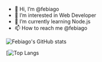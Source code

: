 - 👋 Hi, I’m @febiago
- 👀 I’m interested in Web Developer
- 🌱 I’m currently learning Node.js
- 📫 How to reach me @febiago

![Febiago's GitHub stats](https://github-readme-stats.vercel.app/api?username=febiago&show_icons=true&theme=onedark)

[![Top Langs](https://github-readme-stats.vercel.app/api/top-langs/?username=febiago&layout=compact&theme=onedark)

<!---
febiago/febiago is a ✨ special ✨ repository because its `README.md` (this file) appears on your GitHub profile.
You can click the Preview link to take a look at your changes.
--->
